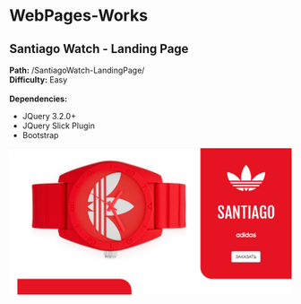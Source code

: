 # WebPages-Works

## Santiago Watch - Landing Page
<b>Path:</b> /SantiagoWatch-LandingPage/<br/>
<b>Difficulty:</b> Easy
<br/><br/>
<b>Dependencies:</b>
+ JQuery 3.2.0+<br />
+ JQuery Slick Plugin<br />
+ Bootstrap<br />

![Image](https://raw.githubusercontent.com/Airomad/WebPages-Works/master/SantiagoWatch-LandingPage/demo.JPG)
